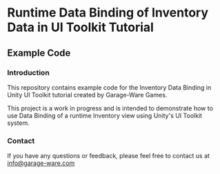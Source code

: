 # Runtime Data Binding of Inventory Data in UI Toolkit Tutorial
## Example Code
### Introduction
This repository contains example code for the Inventory Data Binding in Unity UI Toolkit tutorial created by Garage-Ware Games.

This project is a work in progress and is intended to demonstrate how to use Data Binding of a runtime Inventory view using Unity's UI Toolkit system.

### Contact
If you have any questions or feedback, please feel free to contact us at info@garage-ware.com
